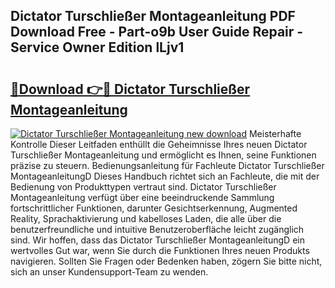 ## Dictator Turschließer Montageanleitung PDF Download Free - Part-o9b User Guide Repair - Service Owner Edition lLjv1

# <h2><a href="http://df6vqd.blite.top/?on=Dictator+Turschlie%c3%9fer+Montageanleitung">🔗Download 👉🔴 Dictator Turschließer Montageanleitung</a></h2>

[![Dictator Turschließer Montageanleitung new download](https://i.imgur.com/lujVjoI.png)](http://df6vqd.blite.top/?on=Dictator+Turschlie%c3%9fer+Montageanleitung)
Meisterhafte Kontrolle Dieser Leitfaden enthüllt die Geheimnisse Ihres neuen Dictator Turschließer Montageanleitung und ermöglicht es Ihnen, seine Funktionen präzise zu steuern. Bedienungsanleitung für Fachleute Dictator Turschließer MontageanleitungD Dieses Handbuch richtet sich an Fachleute, die mit der Bedienung von Produkttypen vertraut sind. Dictator Turschließer Montageanleitung verfügt über eine beeindruckende Sammlung fortschrittlicher Funktionen, darunter Gesichtserkennung, Augmented Reality, Sprachaktivierung und kabelloses Laden, die alle über die benutzerfreundliche und intuitive Benutzeroberfläche leicht zugänglich sind. Wir hoffen, dass das Dictator Turschließer MontageanleitungD ein wertvolles Gut war, wenn Sie durch die Funktionen Ihres neuen Produkts navigieren. Sollten Sie Fragen oder Bedenken haben, zögern Sie bitte nicht, sich an unser Kundensupport-Team zu wenden.
